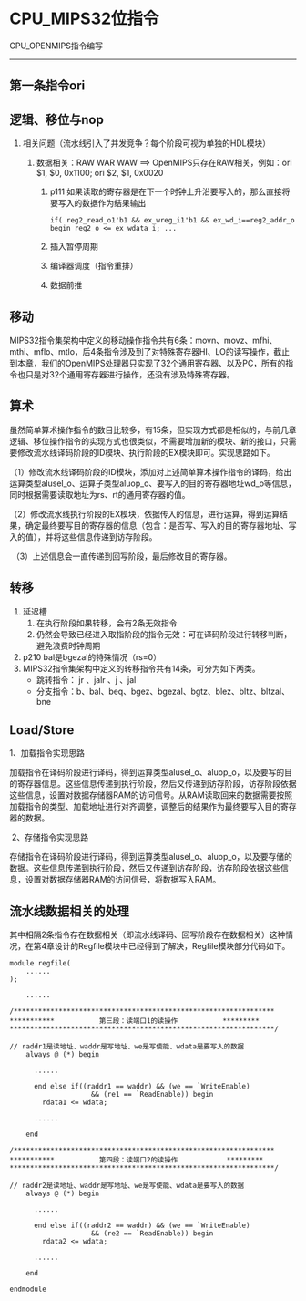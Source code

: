 # CPU_MIPS32位指令
CPU_OPENMIPS指令编写

---

## 第一条指令ori

## 逻辑、移位与nop

1. 相关问题（流水线引入了并发竞争？每个阶段可视为单独的HDL模块）

   1. 数据相关：RAW WAR WAW ==> OpenMIPS只存在RAW相关，例如：ori $1, $0, 0x1100; ori $2, $1, 0x0020

      1. p111 如果读取的寄存器是在下一个时钟上升沿要写入的，那么直接将要写入的数据作为结果输出

         ```
         if( reg2_read_o1'b1 && ex_wreg_i1'b1 && ex_wd_i==reg2_addr_o begin reg2_o <= ex_wdata_i; ...
         ```

      2. 插入暂停周期

      3. 编译器调度（指令重排）

      4. 数据前推

## 移动

​        MIPS32指令集架构中定义的移动操作指令共有6条：movn、movz、mfhi、mthi、mflo、mtlo，后4条指令涉及到了对特殊寄存器HI、LO的读写操作，截止到本章，我们的OpenMIPS处理器只实现了32个通用寄存器、以及PC，所有的指令也只是对32个通用寄存器进行操作，还没有涉及特殊寄存器。

## 算术

​        虽然简单算术操作指令的数目比较多，有15条，但实现方式都是相似的，与前几章逻辑、移位操作指令的实现方式也很类似，不需要增加新的模块、新的接口，只需要修改流水线译码阶段的ID模块、执行阶段的EX模块即可。实现思路如下。

​      （1）修改流水线译码阶段的ID模块，添加对上述简单算术操作指令的译码，给出运算类型alusel_o、运算子类型aluop_o、要写入的目的寄存器地址wd_o等信息，同时根据需要读取地址为rs、rt的通用寄存器的值。

​      （2）修改流水线执行阶段的EX模块，依据传入的信息，进行运算，得到运算结果，确定最终要写目的寄存器的信息（包含：是否写、写入的目的寄存器地址、写入的值），并将这些信息传递到访存阶段。

​      （3）上述信息会一直传递到回写阶段，最后修改目的寄存器。

## 转移

1. 延迟槽
   1. 在执行阶段如果转移，会有2条无效指令
   2. 仍然会导致已经进入取指阶段的指令无效：可在译码阶段进行转移判断，避免浪费时钟周期
2. p210 bal是bgezal的特殊情况（rs=0）
3. MIPS32指令集架构中定义的转移指令共有14条，可分为如下两类。
   -  跳转指令： jr 、jalr 、j 、jal
   -  分支指令：b、bal、beq、bgez、bgezal、bgtz、blez、bltz、bltzal、bne

## Load/Store

1、加载指令实现思路

​      加载指令在译码阶段进行译码，得到运算类型alusel_o、aluop_o，以及要写的目的寄存器信息。这些信息传递到执行阶段，然后又传递到访存阶段，访存阶段依据这些信息，设置对数据存储器RAM的访问信号。从RAM读取回来的数据需要按照加载指令的类型、加载地址进行对齐调整，调整后的结果作为最终要写入目的寄存器的数据。

​      2、存储指令实现思路

​      存储指令在译码阶段进行译码，得到运算类型alusel_o、aluop_o，以及要存储的数据。这些信息传递到执行阶段，然后又传递到访存阶段，访存阶段依据这些信息，设置对数据存储器RAM的访问信号，将数据写入RAM。

## 流水线数据相关的处理

​       其中相隔2条指令存在数据相关（即流水线译码、回写阶段存在数据相关）这种情况，在第4章设计的Regfile模块中已经得到了解决，Regfile模块部分代码如下。

```
module regfile(
	......
);
 
	......
	
/****************************************************************
***********           第三段：读端口1的读操作           *********
*****************************************************************/
 
// raddr1是读地址、waddr是写地址、we是写使能、wdata是要写入的数据
	always @ (*) begin
 
	  ......
 
	  end else if((raddr1 == waddr) && (we == `WriteEnable) 
	  	            && (re1 == `ReadEnable)) begin
	    rdata1 <= wdata;
 
	  ......
 
	end
 
/****************************************************************
***********           第四段：读端口2的读操作            *********
*****************************************************************/
 
// raddr2是读地址、waddr是写地址、we是写使能、wdata是要写入的数据
	always @ (*) begin
 
	  ......
 
	  end else if((raddr2 == waddr) && (we == `WriteEnable) 
	  	            && (re2 == `ReadEnable)) begin
	    rdata2 <= wdata;
 
	  ......
 
	end
 
endmodule
```

